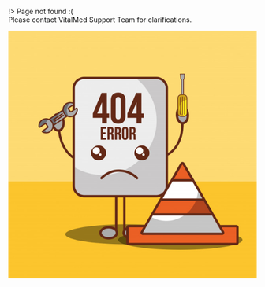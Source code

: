 
!> Page not found :(   
Please contact VitalMed Support Team for clarifications.   

<img src='./images/404.jpg'></img>